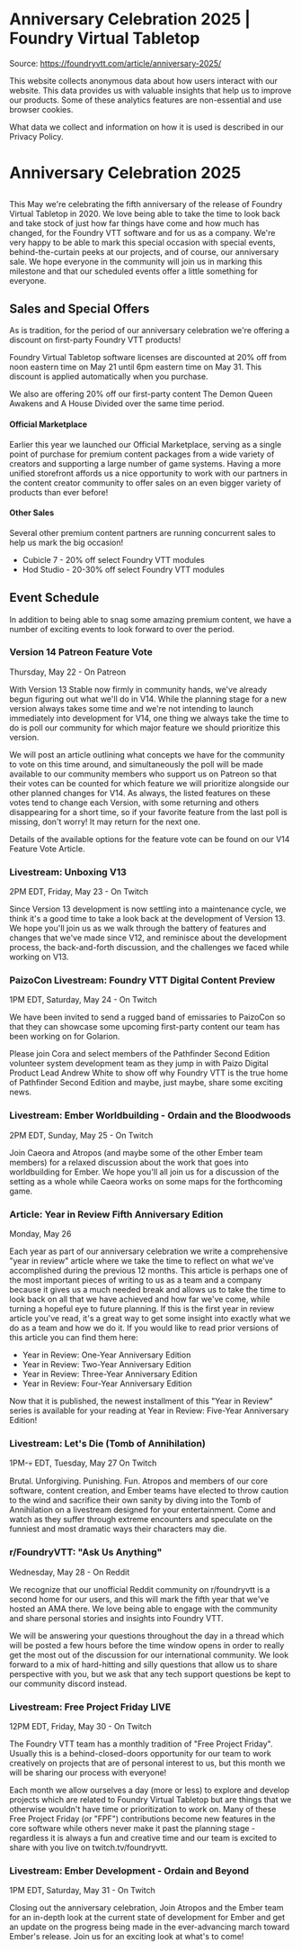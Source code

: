 # Anniversary Celebration 2025 | Foundry Virtual Tabletop

Source: https://foundryvtt.com/article/anniversary-2025/

This website collects anonymous data about how users interact with our website. This data provides us with 
        valuable insights that help us to improve our products. Some of these analytics features are non-essential 
        and use browser cookies.

What data we collect and information on how it is used is described in our 
        Privacy Policy.


# Anniversary Celebration 2025


## 

This May we're celebrating the fifth anniversary of the release of Foundry Virtual Tabletop in 2020. We love being able to take the time to look back and take stock of just how far things have come and how much has changed, for the Foundry VTT software and for us as a company. We're very happy to be able to mark this special occasion with special events, behind-the-curtain peeks at our projects, and of course, our anniversary sale. We hope everyone in the community will join us in marking this milestone and that our scheduled events offer a little something for everyone.


## Sales and Special Offers

As is tradition, for the period of our anniversary celebration we're offering a discount on first-party Foundry VTT products!

Foundry Virtual Tabletop software licenses are discounted at 20% off from noon eastern time on May 21 until 6pm eastern time on May 31. This discount is applied automatically when you purchase.

We also are offering 20% off our first-party content The Demon Queen Awakens and A House Divided over the same time period.


#### Official Marketplace

Earlier this year we launched our Official Marketplace, serving as a single point of purchase for premium content packages from a wide variety of creators and supporting a large number of game systems. Having a more unified storefront affords us a nice opportunity to work with our partners in the content creator community to offer sales on an even bigger variety of products than ever before!


#### Other Sales

Several other premium content partners are running concurrent sales to help us mark the big occasion!

- Cubicle 7 - 20% off select Foundry VTT modules
- Hod Studio - 20-30% off select Foundry VTT modules


## Event Schedule

In addition to being able to snag some amazing premium content, we have a number of exciting events to look forward to over the period.


### Version 14 Patreon Feature Vote

Thursday, May 22 - On Patreon

With Version 13 Stable now firmly in community hands, we've already begun figuring out what we'll do in V14. While the planning stage for a new version always takes some time and we're not intending to launch immediately into development for V14, one thing we always take the time to do is poll our community for which major feature we should prioritize this version.

We will post an article outlining what concepts we have for the community to vote on this time around, and simultaneously the poll will be made available to our community members who support us on Patreon so that their votes can be counted for which feature we will prioritize alongside our other planned changes for V14. As always, the listed features on these votes tend to change each Version, with some returning and others disappearing for a short time, so if your favorite feature from the last poll is missing, don't worry! It may return for the next one.

Details of the available options for the feature vote can be found on our V14 Feature Vote Article.


### Livestream: Unboxing V13

2PM EDT, Friday, May 23  - On Twitch

Since Version 13 development is now settling into a maintenance cycle, we think it's a good time to take a look back at the development of Version 13. We hope you'll join us as we walk through the battery of features and changes that we've made since V12, and reminisce about the development process, the back-and-forth discussion, and the challenges we faced while working on V13.


### PaizoCon Livestream: Foundry VTT Digital Content Preview

1PM EDT, Saturday, May 24 - On Twitch

We have been invited to send a rugged band of emissaries to PaizoCon so that they can showcase some upcoming first-party content our team has been working on for Golarion.

Please join Cora and select members of the Pathfinder Second Edition volunteer system development team as they jump in with Paizo Digital Product Lead Andrew White to show off why Foundry VTT is the true home of Pathfinder Second Edition and maybe, just maybe, share some exciting news.


### Livestream: Ember Worldbuilding - Ordain and the Bloodwoods

2PM EDT, Sunday, May 25 - On Twitch

Join Caeora and Atropos (and maybe some of the other Ember team members) for a relaxed discussion about the work that goes into worldbuilding for Ember. We hope you'll all join us for a discussion of the setting as a whole while Caeora works on some maps for the forthcoming game.


### Article: Year in Review Fifth Anniversary Edition

Monday, May 26

Each year as part of our anniversary celebration we write a comprehensive "year in review" article where we take the time to reflect on what we've accomplished during the previous 12 months. This article is perhaps one of the most important pieces of writing to us as a team and a company because it gives us a much needed break and allows us to take the time to look back on all that we have achieved and how far we've come, while turning a hopeful eye to future planning. If this is the first year in review article you've read, it's a great way to get some insight into exactly what we do as a team and how we do it. If you would like to read prior versions of this article you can find them here:

- Year in Review: One-Year Anniversary Edition
- Year in Review: Two-Year Anniversary Edition
- Year in Review: Three-Year Anniversary Edition
- Year in Review: Four-Year Anniversary Edition

Now that it is published, the newest installment of this "Year in Review" series is available for your reading at Year in Review: Five-Year Anniversary Edition!


### Livestream: Let's Die (Tomb of Annihilation)

1PM-💀 EDT, Tuesday, May 27 On Twitch

Brutal. Unforgiving. Punishing. Fun.  Atropos and members of our core software, content creation, and Ember teams have elected to throw caution to the wind and sacrifice their own sanity by diving into the Tomb of Annihilation on a livestream designed for your entertainment. Come and watch as they suffer through extreme encounters and speculate on the funniest and most dramatic ways their characters may die.


### r/FoundryVTT: "Ask Us Anything"

Wednesday, May 28 - On Reddit

We recognize that our unofficial Reddit community on r/foundryvtt is a second home for our users, and this will mark the fifth year that we've hosted an AMA there. We love being able to engage with the community and share personal stories and insights into Foundry VTT.

We will be answering your questions throughout the day in a thread which will be posted a few hours before the time window opens in order to really get the most out of the discussion for our international community. We look forward to a mix of hard-hitting and silly questions that allow us to share perspective with you, but we ask that any tech support questions be kept to our community discord instead.


### Livestream: Free Project Friday LIVE

12PM EDT, Friday, May 30 - On Twitch

The Foundry VTT team has a monthly tradition of "Free Project Friday". Usually this is a behind-closed-doors opportunity for our team to work creatively on projects that are of personal interest to us, but this month we will be sharing our process with everyone!

Each month we allow ourselves a day (more or less) to explore and develop projects which are related to Foundry Virtual Tabletop but are things that we otherwise wouldn't have time or prioritization to work on. Many of these Free Project Friday (or "FPF") contributions become new features in the core software while others never make it past the planning stage - regardless it is always a fun and creative time and our team is excited to share with you live on twitch.tv/foundryvtt.


### Livestream: Ember Development - Ordain and Beyond

1PM EDT, Saturday, May 31 - On Twitch

Closing out the anniversary celebration, Join Atropos and the Ember team for an in-depth look at the current state of development for Ember and get an update on the progress being made in the ever-advancing march toward Ember's release. Join us for an exciting look at what's to come!

